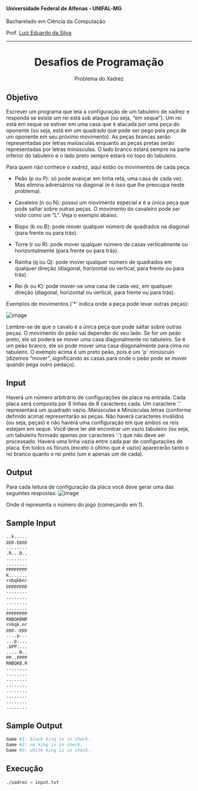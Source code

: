 #### Universidade Federal de Alfenas - UNIFAL-MG
Bacharelado em Ciência da Computação

Prof. [Luiz Eduardo da Silva](https://github.com/luizedsilva)

<hr>
<div align="center">
<h1>Desafios de Programação</h1>
    <p>Problema do Xadrez</p>
</div>

## Objetivo
Escrever um programa que leia a configuração de um tabuleiro de xadrez e responda se existe um rei está
sob ataque (ou seja, “em xeque”). Um rei está em xeque se estiver em uma casa que é atacada por uma peça do oponente
(ou seja, está em um quadrado que pode ser pego pela peça de um oponente em seu próximo movimento).
As peças brancas serão representadas por letras maiúsculas enquanto as peças pretas serão representadas por
letras minúsculas. O lado branco estará sempre na parte inferior do tabuleiro e o lado preto sempre estará
no topo do tabuleiro.

Para quem não conhece o xadrez, aqui estão os movimentos de cada peça:

- Peão (p ou P): só pode avançar em linha reta, uma casa de cada vez. Mas elimina adversários na diagonal (e é isso que lhe preocupa neste problema).

- Cavaleiro (n ou N): possui um movimento especial e é a única peça que pode saltar sobre outras peças. O movimento do cavaleiro pode ser visto como um “L”. Veja o exemplo abaixo.

- Bispo (b ou B): pode mover qualquer número de quadrados na diagonal (para frente ou para trás).

- Torre (r ou R): pode mover qualquer número de casas verticalmente ou horizontalmente (para frente ou para trás).

- Rainha (q ou Q): pode mover qualquer número de quadrados em qualquer direção (diagonal, horizontal ou vertical, para frente ou para trás).

- Rei (k ou K): pode mover-se uma casa de cada vez, em qualquer direção (diagonal, horizontal ou vertical, para frente ou para trás).

Exemplos de movimentos ('*' indica onde a peça pode levar outras peças):

![image](https://github.com/RenannLage/Desafios-De-Programacao/assets/89847080/db07eadd-0cc8-4900-9e01-63c461df12c2)

Lembre-se de que o cavalo é a única peça que pode saltar sobre outras peças. O movimento do peão
vai depender do seu lado. Se for um peão preto, ele só poderá se mover uma casa diagonalmente no tabuleiro. Se
é um peão branco, ele só pode mover uma casa diagonalmente para cima no tabuleiro. O exemplo acima é um preto
peão, pois é um 'p' minúsculo (dizemos “mover”, significando as casas para onde o peão pode se mover quando
pega outro pedaço).

## Input

Haverá um número arbitrário de configurações de placa na entrada. Cada placa será composta por
8 linhas de 8 caracteres cada. Um caractere ‘.’ representará um quadrado vazio. Maiúsculas e Minúsculas
letras (conforme definido acima) representarão as peças. Não haverá caracteres inválidos (ou seja, peças) e
não haverá uma configuração em que ambos os reis estejam em xeque. Você deve ler até encontrar um vazio
tabuleiro (ou seja, um tabuleiro formado apenas por caracteres '.') que não deve ser processado. Haverá
uma linha vazia entre cada par de configurações de placa. Em todos os fóruns (exceto o último que é
vazio) aparecerão tanto o rei branco quanto o rei preto (um e apenas um de cada).

## Output

Para cada leitura de configuração da placa você deve gerar uma das seguintes respostas:
![image](https://github.com/RenannLage/Desafios-De-Programacao/assets/89847080/196be37d-6afb-4fdb-a88d-7568b51c0bb6)

Onde d representa o número do jogo (começando em 1).

## Sample Input

```bash
..k.....
ppp.pppp
........
.R...B..
........
........
PPPPPPPP
K.......
rnbqkbnr
pppppppp
........
........
........
........
PPPPPPPP
RNBQKBNR
rnbqk.nr
ppp..ppp
....p...
...p....
.bPP....
.....N..
PP..PPPP
RNBQKB.R
........
........
........
........
........
........
........
........
```
## Sample Output

```bash
Game #1: black king is in check.
Game #2: no king is in check.
Game #3: white king is in check.
```

## Execução

```bash
./xadrez < input.txt
```



